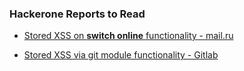 ### Hackerone Reports to Read

- [ Stored XSS on **switch online** functionality - mail.ru](https://hackerone.com/reports/217007)

- [ Stored XSS via git module functionality - Gitlab ](https://hackerone.com/reports/218872)



